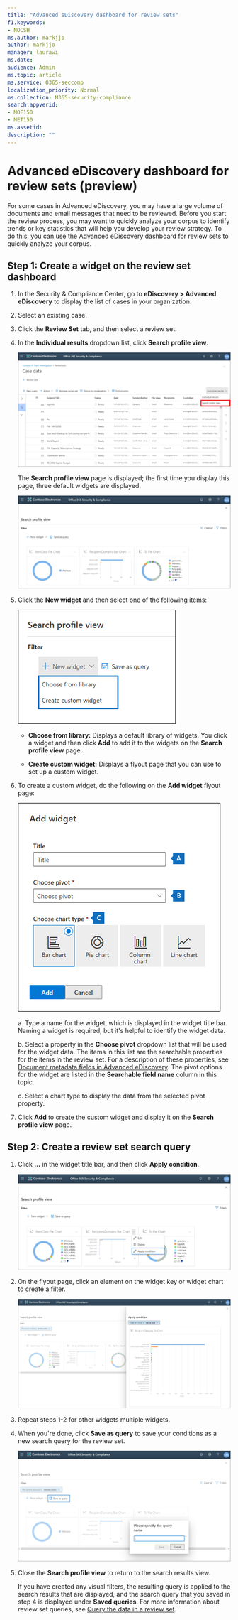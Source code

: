 ```yaml
---
title: "Advanced eDiscovery dashboard for review sets"
f1.keywords:
- NOCSH
ms.author: markjjo
author: markjjo
manager: laurawi
ms.date: 
audience: Admin
ms.topic: article
ms.service: O365-seccomp
localization_priority: Normal
ms.collection: M365-security-compliance 
search.appverid: 
- MOE150
- MET150
ms.assetid:  
description: ""
---
```


# Advanced eDiscovery dashboard for review sets (preview)

For some cases in Advanced eDiscovery, you may have a large volume of documents and email messages that need to be reviewed. Before you start the review process, you may want to quickly analyze your corpus to identify trends or key statistics that will help you develop your review strategy. To do this, you can use the Advanced eDiscovery dashboard for review sets to quickly analyze your corpus.

## Step 1: Create a widget on the review set dashboard

1. In the Security & Compliance Center, go to **eDiscovery > Advanced eDiscovery** to display the list of cases in your organization.
  
2. Select an existing case.
  
3. Click the **Review Set** tab, and then select a review set.
  
4. In the **Individual results** dropdown list, click **Search profile view**. 

   ![DashbordPivot](media/dashboardpivot.png)

   The **Search profile view** page is displayed; the first time you display this page, three default widgets are displayed.

   ![Dashboard](media/dashboardonly.png)
  
5. Click the **New  widget** and then select one of the following items:

   ![New widget dropdown list](media/NewWidgetDropdownBox.png)

   - **Choose from library:** Displays a default library of widgets. You click a widget and then click **Add** to add it to the widgets on the **Search profile view** page.
  
   - **Create custom widget:** Displays a flyout page that you can use to set up a custom widget. 

6. To create a custom widget, do the following on the **Add widget** flyout page:

   ![Create Widget](media/addwidget.png)

    a. Type a name for the widget, which is displayed in the widget title bar. Naming a widget is required, but it's helpful to identify the widget data.

    b. Select a property in the **Choose pivot** dropdown list that will be used for the widget data. The items in this list are the searchable properties for the items in the review set. For a description of these properties, see [Document metadata fields in Advanced eDiscovery](document-metadata-fields-in-Advanced-eDiscovery.md). The pivot options for the widget are listed in the **Searchable field name** column in this topic.

    c. Select a chart type to display the data from the selected pivot property.

  6. Click **Add** to create the custom widget and display it on the **Search profile view** page.

## Step 2: Create a review set search query

1. Click **...** in the widget title bar, and then click **Apply condition**.

   ![Dashboard](media/searchprofilehome.png)

2. On the flyout page, click an element on the widget key or widget chart to create a filter.

   ![CreateFilter](media/applyconditionfilter.png)

3. Repeat steps 1-2 for other widgets multiple widgets. 

4. When you're done, click **Save as query** to save your conditions as a new search query for the review set.

   ![Query](media/savequery.png)

5. Close the **Search profile view** to return to the search results view.

   If you have created any visual filters, the resulting query is applied to the search results that are displayed, and the search query that you saved in step 4 is displayed under **Saved queries**. For more information about review set queries, see [Query the data in a review set](review-set-search.md).
